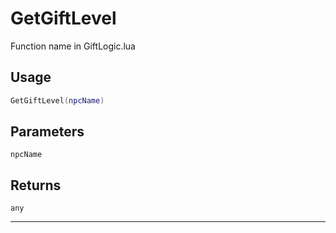 # GetGiftLevel
Function name in GiftLogic.lua
## Usage
```lua
GetGiftLevel(npcName)
```
## Parameters
`npcName`
## Returns
`any`

---